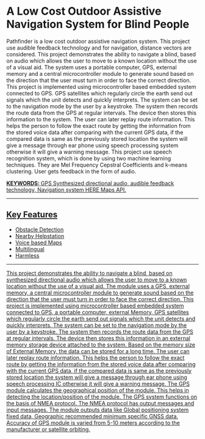 # A Low Cost Outdoor Assistive Navigation System for Blind People

Pathfinder is a low cost outdoor assistive navigation system. This project use audible feedback
technology and for navigation, distance vectors are considered. This project demonstrates the ability to navigate a blind,
based on audio which allows the user to move to a known location without the use of a visual aid. The system uses a
portable computer, GPS, external memory and a central microcontroller module to generate sound based on the
direction that the user must turn in order to face the correct direction. This project is implemented using microcontroller
based embedded system connected to GPS. GPS satellites which regularly circle the earth send out signals which the
unit detects and quickly interprets. The system can be set to the navigation mode by the user by a keystroke. The
system then records the route data from the GPS at regular intervals. The device then stores this information to the
system. The user can later replay route information. This helps the person to follow the exact route by getting the
information from the stored voice data after comparing with the current GPS data, if the compared data is same as the
previously stored location the system will give a message through ear phone using speech processing system otherwise
it will give a warning message. This project use speech recognition system, which is done by using two machine
learning techniques. They are Mel Frequency Cepstral Coefficients and k-means clustering. User gets feedback in the
form of audio.

<a href="nav.jpg">

<b> KEYWORDS: </b> GPS Synthesized directional audio, audible feedback technology, Navigation system HERE Maps API.

<hr>
<h2>Key Features </h2>
<ul>
  <li>Obstacle Detection</li>
  <li>Nearby Helpstation</li>
  <li>Voice based Maps</li>
  <li>Multilingual</li>
  <li>Harmless</li>
</ul>
<hr>
This project demonstrates the ability to navigate a blind, based on synthesized directional audio which allows the user
to move to a known location without the use of a visual aid. The module uses a GPS, external memory, a central
microcontroller module to generate sound based on the direction that the user must turn in order to face the correct
direction. This project is implemented using microcontroller based embedded system connected to GPS, a portable
computer, external Memory, GPS satellites which regularly circle the earth send out signals which the unit detects and
quickly interprets. The system can be set to the navigation mode by the user by a keystroke. The system then records
the route data from the GPS at regular intervals. The device then stores this information in an external memory storage
device attached to the system. Based on the memory size of External Memory, the data can be stored for a long time.
The user can later replay route information. This helps the person to follow the exact route by getting the information
from the stored voice data after comparing with the current GPS data, if the compared data is same as the previously
stored location the system will give a message through ear phone using speech processing IC otherwise it will give a
warning message. The GPS module calculates the geographical position of the module. This helps in detecting the
location/position of the module. The GPS system functions on the basis of NMEA protocol. The NMEA protocol has
output messages and input messages. The module outputs data like Global positioning system fixed data, Geographic recommended minimum specific GNSS data. Accuracy of GPS module is varied from 5-10 meters according to the
manufacturer or satellite orbiting.
